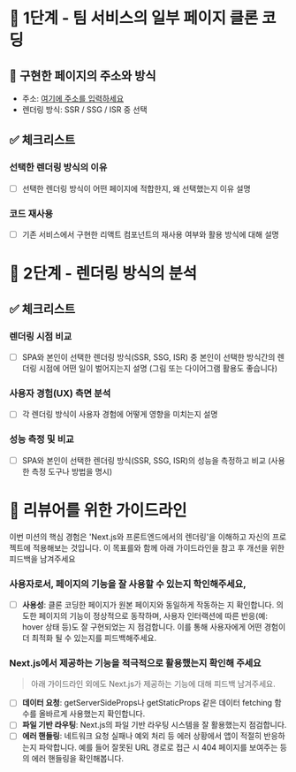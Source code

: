# 🎨 1단계 - 팀 서비스의 일부 페이지 클론 코딩

## 🚀 구현한 페이지의 주소와 방식
- 주소: [여기에 주소를 입력하세요]()
- 렌더링 방식: SSR / SSG / ISR 중 선택

## ✅ 체크리스트

### 선택한 렌더링 방식의 이유
- [ ] 선택한 렌더링 방식이 어떤 페이지에 적합한지, 왜 선택했는지 이유 설명

### 코드 재사용
- [ ] 기존 서비스에서 구현한 리액트 컴포넌트의 재사용 여부와 활용 방식에 대해 설명


# 🧐 2단계 - 렌더링 방식의 분석

## ✅ 체크리스트

### 렌더링 시점 비교
- [ ] SPA와 본인이 선택한 렌더링 방식(SSR, SSG, ISR) 중 본인이 선택한 방식간의 렌더링 시점에 어떤 일이 벌어지는지 설명 (그림 또는 다이어그램 활용도 좋습니다)

### 사용자 경험(UX) 측면 분석
- [ ] 각 렌더링 방식이 사용자 경험에 어떻게 영향을 미치는지 설명

### 성능 측정 및 비교
- [ ] SPA와 본인이 선택한 렌더링 방식(SSR, SSG, ISR)의 성능을 측정하고 비교 (사용한 측정 도구나 방법을 명시)


# 📝 리뷰어를 위한 가이드라인
이번 미션의 핵심 경험은 'Next.js와 프론트엔드에서의 렌더링'을 이해하고 자신의 프로젝트에 적용해보는 것입니다. 이 목표를와 함께 아래 가이드라인을 참고 후 개선을 위한 피드백을 남겨주세요

### 사용자로서, 페이지의 기능을 잘 사용할 수 있는지 학인해주세요,
- [ ] **사용성**: 클론 코딩한 페이지가 원본 페이지와 동일하게 작동하는 지 확인합니다. 의도한 페이지의 기능이 정상적으로 동작하며, 사용자 인터랙션에 따른 반응(예: hover 상태 등)도 잘 구현되었는 지 점검합니다. 이를 통해 사용자에게 어떤 경험이 더 최적화 될 수 있는지를 피드백해주세요.

### Next.js에서 제공하는 기능을 적극적으로 활용했는지 확인해 주세요 
> 아래 가이드라인 외에도 Next.js가 제공하는 기능에 대해 피드백 남겨주세요.
- [ ] **데이터 요청**: getServerSideProps나 getStaticProps 같은 데이터 fetching 함수를 올바르게 사용했는지 확인합니다.
- [ ] **파일 기반 라우팅**: Next.js의 파일 기반 라우팅 시스템을 잘 활용했는지 점검합니다.
- [ ] **에러 핸들링**: 네트워크 요청 실패나 예외 처리 등 에러 상황에서 앱이 적절히 반응하는지 파악합니다. 예를 들어 잘못된 URL 경로로 접근 시 404 페이지를 보여주는 등의 에러 핸들링을 확인해봅니다.
